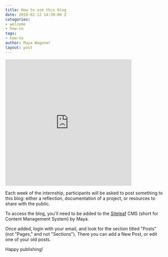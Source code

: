 ```yaml
---
title: How to use this blog
date: 2018-02-12 14:39:00 Z
categories:
- welcome
- how-to
tags:
- how-to
author: Maya Wagoner
layout: post
---
```


<iframe src="https://giphy.com/embed/JIX9t2j0ZTN9S" width="400" height="400" frameBorder="0" class="giphy-embed" allowFullScreen></iframe>

Each week of the internship, participants will be asked to post something to this blog: either a reflection, documentation of a project, or resources to share with the public.

To access the blog, you'll need to be added to the [Siteleaf](https://www.siteleaf.com) CMS (short for Content Management System) by Maya.

Once added, login with your email, and look for the section titled "Posts" (not "Pages," and not "Sections"). There you can add a New Post, or edit one of your old posts.

Happy publishing!